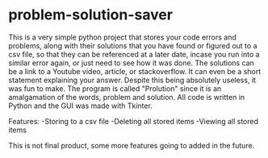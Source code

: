 # problem-solution-saver

This is a very simple python project that stores your code errors and problems, along with their solutions that you have found or figured out to a csv file, so that 
they can be referenced at a later date, incase you run into a similar error again, or just need to see how it was done. The solutions can be a link to a Youtube video, 
article, or stackoverflow. It can even be a short statement explaining your answer. Despite this being absolutely useless, it was fun to make. The program is called 
"Prolution" since it is an amalgamation of the words, problem and solution. All code is written in Python and the GUI was made with Tkinter. 

Features:
-Storing to a csv file
-Deleting all stored items
-Viewing all stored items

This is not final product, some more features going to added in the future.


